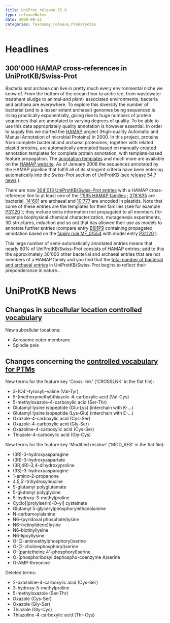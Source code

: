 ```yaml
---
title: UniProt release 15.8
type: releaseNotes
date: 2009-09-22
categories: Taxonomy,release,Prokaryotes
---
```


# Headlines

## 300'000 HAMAP cross-references in UniProtKB/Swiss-Prot

Bacteria and archaea can live in pretty much every environmental niche we know of. From the bottom of the ocean floor to arctic ice, from wastewater treatment sludge to animal-and plant- associated environments, bacteria and archaea are everywhere. To explore this diversity the number of bacterial (and to a lesser extent archaeal) genomes being sequenced is rising practically exponentially, giving rise to huge numbers of protein sequences that are annotated to varying degrees of quality. To be able to use this data appropriately quality annotation is however essential. In order to supply this we started the [HAMAP](http://hamap.expasy.org/) project (High-quality Automatic and Manual Annotation of microbial Proteins) in 2000. In this project, proteins from complete bacterial and archaeal proteomes, together with related plastid proteins, are automatically annotated based on manually created annotation templates for complete protein annotation, with template-based feature propagation. The [annotation templates](http://hamap.expasy.org/families.html) and much more are available on the [HAMAP website](http://hamap.expasy.org/). As of January 2008 the sequences annotated by the HAMAP pipeline that fulfill all of its stringent criteria have been entering automatically into the Swiss-Prot section of UniProtKB (see [release 54.7 news](http://www.uniprot.org/news/2008/01/15/release) ).

There are now [304'013 UniProtKB/Swiss-Prot entries](http://www.uniprot.org/uniprotkb?query=database:hamap) with a HAMAP cross-reference line to at least one of the [1'595 HAMAP families](http://hamap.expasy.org/families.html) ; [278'635](http://www.uniprot.org/uniprotkb?query=database:hamap+AND+taxonomy:2) are bacterial, [14'601](http://www.uniprot.org/uniprotkb?query=database:hamap+AND+taxonomy:2157) are archaeal and [10'777](http://www.uniprot.org/uniprotkb?query=organelle:plastid+AND+database:hamap) are encoded in plastids. Note that some of these entries are the templates for their families (see for example [P31120](http://www.uniprot.org/uniprotkb/P31120) ); they include extra information not propagated to all members (for example biophysical chemical characterization, mutagenesis experiments, 3D structures, induction and so on) that has allowed their use as models to annotate further entries (compare entry [B6I1P9](http://www.uniprot.org/uniprotkb/B6I1P9) containing propagated annotation based on the [family rule MF_01554](http://hamap.expasy.org/unirule/MF_01554) with model entry [P31120](http://www.uniprot.org/uniprotkb/P31120) ).

This large number of semi-automatically annotated entries means that nearly 60% of UniProtKB/Swiss-Prot consists of HAMAP entries; add to this the approximately 30'000 other bacterial and archaeal entries that are not members of a HAMAP family and you find that the [total number of bacterial and archaeal entries](<http://www.uniprot.org/uniprotkb?query=(taxonomy:2+OR+taxonomy:2157)+AND+reviewed:yes>) in UniProtKB/Swiss-Prot begins to reflect their preponderance in nature...

# UniProtKB News

## Changes in [subcellular location controlled vocabulary](https://ftp.uniprot.org/pub/databases/uniprot/current_release/knowledgebase/complete/docs/subcell)

New subcellular locations:

- Acrosome outer membrane
- Spindle pole

## Changes concerning the [controlled vocabulary for PTMs](https://ftp.uniprot.org/pub/databases/uniprot/current_release/knowledgebase/complete/docs/ptmlist)

New terms for the feature key 'Cross-link' ('CROSSLNK' in the flat file):

- 3-(O4'-tyrosyl)-valine (Val-Tyr)
- 5-(methoxymethyl)thiazole-4-carboxylic acid (Val-Cys)
- 5-methyloxazole-4-carboxylic acid (Ser-Thr)
- Glutamyl lysine isopeptide (Glu-Lys) (interchain with K-...)
- Glutamyl lysine isopeptide (Lys-Glu) (interchain with E-...)
- Oxazole-4-carboxylic acid (Cys-Ser)
- Oxazole-4-carboxylic acid (Gly-Ser)
- Oxazoline-4-carboxylic acid (Cys-Ser)
- Thiazole-4-carboxylic acid (Gly-Cys)

New terms for the feature key 'Modified residue' ('MOD_RES' in the flat file):

- (3R)-3-hydroxyasparagine
- (3R)-3-hydroxyaspartate
- (3R,4R)-3,4-dihydroxyproline
- (3S)-3-hydroxyasparagine
- 1-amino-2-propanone
- 4,5,5'-trihydroxyleucine
- 5-glutamyl polyglutamate
- 5-glutamyl polyglycine
- 5-hydroxy-3-methylproline
- Cyclo\[(prolylserin)-O-yl\] cysteinate
- Glutamyl 5-glycerylphosphorylethanolamine
- N-carbamoylalanine
- N6-(pyridoxal phosphate)lysine
- N6-(retinylidene)lysine
- N6-biotinyllysine
- N6-lipoyllysine
- O-(2-aminoethylphosphoryl)serine
- O-(2-cholinephosphoryl)serine
- O-(pantetheine 4'-phosphoryl)serine
- O-(phosphoribosyl dephospho-coenzyme A)serine
- O-AMP-threonine

Deleted terms:

- 2-oxazoline-4-carboxylic acid (Cys-Ser)
- 3-hydroxy-5-methylproline
- 5-methyloxazole (Ser-Thr)
- Oxazole (Cys-Ser)
- Oxazole (Gly-Ser)
- Thiazole (Gly-Cys)
- Thiazoline-4-carboxylic acid (Thr-Cys)
